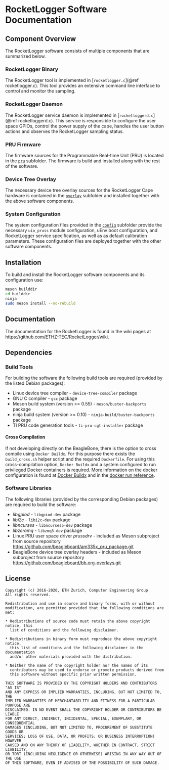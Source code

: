 # RocketLogger Software Documentation


## Component Overview

The RocketLogger software consists of multiple components that are summarized below.

### RocketLogger Binary

The RocketLogger tool is implemented in [`rocketlogger.c`](@ref rocketlogger.c). This tool provides
an extensive command line interface to control and monitor the sampling.


### RocketLogger Daemon

The RocketLogger service daemon is implemented in [`rocketloggerd.c`](@ref rocketloggerd.c).
This service is responsible to configure the user space GPIOs, control the power supply of the
cape, handles the user button actions and observes the RocketLogger sampling status.


### PRU Firmware

The firmware sources for the Programmable Real-time Unit (PRU) is located in the [`pru`](pru/)
subfolder. The firmware is build and installed along with the rest of the software.

### Device Tree Overlay

The necessary device tree overlay sources for the RocketLogger Cape hardware is contained in the
[`overlay`](overlay/) subfolder and installed together with the above software components.


### System Configuration

The system configuration files provided in the [`config`](config/) subfolder provide the necessary
`uio_pruss` module configuration, uEnv boot configuration, and RocketLogger service specification,
as well as as default calibration parameters. These configuration files are deployed together with
the other software components.


## Installation

To build and install the RocketLogger software components and its configuration use:

```bash
meson builddir 
cd builddir 
ninja 
sudo meson install --no-rebuild
```


## Documentation

The documentation for the RocketLogger is found in the wiki pages at
<https://github.com/ETHZ-TEC/RocketLogger/wiki>.


## Dependencies

### Build Tools

For building the software the following build tools are required (provided by the listed Debian
packages):

* Linux device tree compiler - `device-tree-compiler` package
* GNU C compiler - `gcc` package
* Meson build system (version >= 0.55) - `meson/buster-backports` package
* ninja build system (version >= 0.10) - `ninja-build/buster-backports` package
* TI PRU code generation tools - `ti-pru-cgt-installer` package


#### Cross Compilation
If not developing directly on the BeagleBone, there is the option to cross compile using 
`Docker Buildx`. For this purpose there exists the `build_cross.sh` helper script and the
required `Dockerfile`.
For using this cross-compilation option, `Docker Buildx` and a system configured to run
privileged Docker containers is required. More information on the docker configuration is
found at [Docker Buildx](https://docs.docker.com/buildx/working-with-buildx/) and in the
[docker run reference](https://docs.docker.com/engine/reference/run/#runtime-privilege-and-linux-capabilities).


### Software Libraries

The following libraries (provided by the corresponding Debian packages) are required to build
the software:

* *libgpiod* - `libgpiod-dev` package
* *libi2c* - `libi2c-dev` package
* *libncurses* - `libncurses5-dev` package
* *libzeromq* - `libzmq3-dev` package
* Linux PRU user space driver *prussdrv* - included as Meson subproject from source repository
  <https://github.com/beagleboard/am335x_pru_package.git>
* BeagleBone device tree overlay headers - included as Meson subproject from source repository
  <https://github.com/beagleboard/bb.org-overlays.git>


## License

```
Copyright (c) 2016-2020, ETH Zurich, Computer Engineering Group
All rights reserved.

Redistribution and use in source and binary forms, with or without
modification, are permitted provided that the following conditions are met:

* Redistributions of source code must retain the above copyright notice, this
  list of conditions and the following disclaimer.

* Redistributions in binary form must reproduce the above copyright notice,
  this list of conditions and the following disclaimer in the documentation
  and/or other materials provided with the distribution.

* Neither the name of the copyright holder nor the names of its
  contributors may be used to endorse or promote products derived from
  this software without specific prior written permission.

THIS SOFTWARE IS PROVIDED BY THE COPYRIGHT HOLDERS AND CONTRIBUTORS "AS IS"
AND ANY EXPRESS OR IMPLIED WARRANTIES, INCLUDING, BUT NOT LIMITED TO, THE
IMPLIED WARRANTIES OF MERCHANTABILITY AND FITNESS FOR A PARTICULAR PURPOSE ARE
DISCLAIMED. IN NO EVENT SHALL THE COPYRIGHT HOLDER OR CONTRIBUTORS BE LIABLE
FOR ANY DIRECT, INDIRECT, INCIDENTAL, SPECIAL, EXEMPLARY, OR CONSEQUENTIAL
DAMAGES (INCLUDING, BUT NOT LIMITED TO, PROCUREMENT OF SUBSTITUTE GOODS OR
SERVICES; LOSS OF USE, DATA, OR PROFITS; OR BUSINESS INTERRUPTION) HOWEVER
CAUSED AND ON ANY THEORY OF LIABILITY, WHETHER IN CONTRACT, STRICT LIABILITY,
OR TORT (INCLUDING NEGLIGENCE OR OTHERWISE) ARISING IN ANY WAY OUT OF THE USE
OF THIS SOFTWARE, EVEN IF ADVISED OF THE POSSIBILITY OF SUCH DAMAGE.
```
